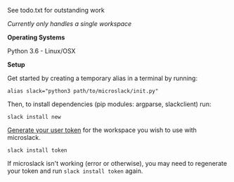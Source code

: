 See todo.txt for outstanding work

*Currently only handles a single workspace*

**Operating Systems**

Python 3.6 - Linux/OSX

**Setup**

Get started by creating a temporary alias in a terminal by running:

`alias slack="python3 path/to/microslack/init.py"`

Then, to install dependencies (pip modules: argparse, slackclient) run:

`slack install new`

[Generate your user token](https://api.slack.com/custom-integrations/legacy-tokens) for the workspace you wish to use with microslack.

`slack install token`

If microslack isn't working (error or otherwise), you may need to regenerate your token and run `slack install token` again.
